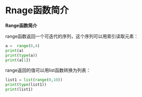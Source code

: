 # Rnage函数简介

**Range函数简介**

range函数返回一个可迭代的序列，这个序列可以用索引读取元素：

```python
a =  range(0,4)
print(a)
print(type(a))
print(a[1])
```

range返回的值可以用list函数转换为列表：

```python
list1 = list(range(0,10))
print(type(list1))
print(list1)
```



